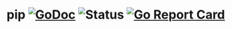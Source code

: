 # pip [![GoDoc](https://godoc.org/github.com/itsmontoya/pip?status.svg)](https://godoc.org/github.com/itsmontoya/pip) ![Status](https://img.shields.io/badge/status-beta-yellow.svg) [![Go Report Card](https://goreportcard.com/badge/github.com/itsmontoya/pip)](https://goreportcard.com/report/github.com/itsmontoya/pip)